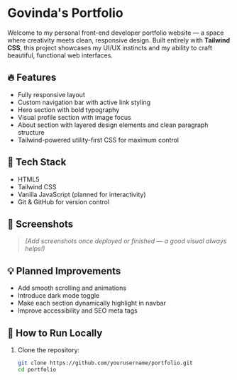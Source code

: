 # Govinda's Portfolio

Welcome to my personal front-end developer portfolio website — a space where creativity meets clean, responsive design. Built entirely with **Tailwind CSS**, this project showcases my UI/UX instincts and my ability to craft beautiful, functional web interfaces.

## 🔥 Features

- Fully responsive layout
- Custom navigation bar with active link styling
- Hero section with bold typography
- Visual profile section with image focus
- About section with layered design elements and clean paragraph structure
- Tailwind-powered utility-first CSS for maximum control

## 🚀 Tech Stack

- HTML5
- Tailwind CSS
- Vanilla JavaScript (planned for interactivity)
- Git & GitHub for version control

## 📸 Screenshots

> *(Add screenshots once deployed or finished — a good visual always helps!)*

## 💡 Planned Improvements

- Add smooth scrolling and animations
- Introduce dark mode toggle
- Make each section dynamically highlight in navbar
- Improve accessibility and SEO meta tags

## 📁 How to Run Locally

1. Clone the repository:
   ```bash
   git clone https://github.com/yourusername/portfolio.git
   cd portfolio
